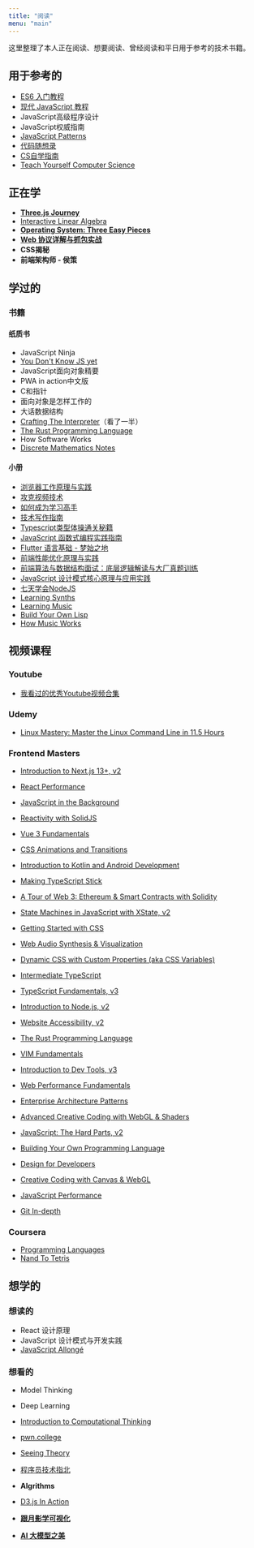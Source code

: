 ```yaml
---
title: "阅读"
menu: "main"
---
```


这里整理了本人正在阅读、想要阅读、曾经阅读和平日用于参考的技术书籍。

## 用于参考的
- [ES6 入门教程](https://es6.ruanyifeng.com/)
- [现代 JavaScript 教程](https://zh.javascript.info/)
- JavaScript高级程序设计
- JavaScript权威指南
- [JavaScript Patterns](https://www.patterns.dev/posts)
- [代码随想录](https://programmercarl.com/)
- [CS自学指南](https://csdiy.wiki/)
- [Teach Yourself Computer Science](https://teachyourselfcs.com/)

## 正在学
- [**Three.js Journey**](https://threejs-journey.com/)
- [Interactive Linear Algebra](https://textbooks.math.gatech.edu/ila/)
- **[Operating System: Three Easy Pieces](https://pages.cs.wisc.edu/~remzi/OSTEP/)**
- **[Web 协议详解与抓包实战](https://time.geekbang.org/course/intro/100026801?tab=catalog)**
- **CSS揭秘**
- **前端架构师 - 侯策**
## 学过的

### 书籍

#### 纸质书

- JavaScript Ninja
- [You Don't Know JS yet](https://github.com/getify/You-Dont-Know-JS)
- JavaScript面向对象精要
- PWA in action中文版
- C和指针
- 面向对象是怎样工作的
- 大话数据结构
- [Crafting The Interpreter](http://craftinginterpreters.com/)（看了一半）
- [The Rust Programming Language](https://doc.rust-lang.org/book/)
- How Software Works
- [Discrete Mathematics Notes](https://cims.nyu.edu/~regev/teaching/discrete_math_fall_2005/dmbook.pdf)

#### 小册
- [浏览器工作原理与实践](https://time.geekbang.org/column/intro/100033601)
- [攻克视频技术](https://time.geekbang.org/column/intro/100098901)
- [如何成为学习高手](https://time.geekbang.org/column/intro/100081501)
- [技术写作指南](https://juejin.cn/book/7184663814950879270)
- [Typescript类型体操通关秘籍](https://juejin.cn/book/7047524421182947366)
- [JavaScript 函数式编程实践指南](https://juejin.cn/book/7173591403639865377/section)
- [Flutter 语言基础 - 梦始之地](https://juejin.cn/book/6844733827617652750)
- [前端性能优化原理与实践](https://juejin.cn/book/6844733750048210957/section)
- [前端算法与数据结构面试：底层逻辑解读与大厂真题训练](https://juejin.cn/book/6844733800300150797)
- [JavaScript 设计模式核心原理与应用实践](https://juejin.cn/book/6844733790204461070/section)
- [七天学会NodeJS](https://nqdeng.github.io/7-days-nodejs/)
- [Learning Synths](https://learningsynths.ableton.com/)
- [Learning Music](https://learningmusic.ableton.com/index.html)
- [Build Your Own Lisp](https://buildyourownlisp.com/)
- [How Music Works](https://www.lightnote.co/)
  
## 视频课程

### Youtube

- [我看过的优秀Youtube视频合集](https://www.youtube.com/playlist?list=PLqC58yKM1FYFrV1BnF-M7TplnKG-_eOpM)
### Udemy

- [Linux Mastery: Master the Linux Command Line in 11.5 Hours](https://www.udemy.com/course/linux-mastery/)
  
### Frontend Masters

- [Introduction to Next.js 13+, v2](https://frontendmasters.com/courses/next-js-v2/)

- [React Performance](https://frontendmasters.com/courses/react-performance/)

- [JavaScript in the Background](https://frontendmasters.com/courses/background-javascript/)

- [Reactivity with SolidJS](https://frontendmasters.com/courses/reactivity-solidjs/)

- [Vue 3 Fundamentals](https://frontendmasters.com/courses/vue-fundamentals/)

- [CSS Animations and Transitions](https://frontendmasters.com/courses/css-animations/)

- [Introduction to Kotlin and Android Development](https://frontendmasters.com/courses/android-kotlin/)

- [Making TypeScript Stick](https://frontendmasters.com/courses/typescript-practice/)

- [A Tour of Web 3: Ethereum & Smart Contracts with Solidity](https://frontendmasters.com/courses/web3-smart-contracts/)

- [State Machines in JavaScript with XState, v2](https://frontendmasters.com/courses/xstate-v2/)

- [Getting Started with CSS](https://frontendmasters.com/courses/getting-started-css/)

- [Web Audio Synthesis & Visualization](https://frontendmasters.com/courses/web-audio/)

- [Dynamic CSS with Custom Properties (aka CSS Variables)](https://frontendmasters.com/courses/css-variables/)

- [Intermediate TypeScript](https://frontendmasters.com/courses/intermediate-typescript/)

- [TypeScript Fundamentals, v3](https://frontendmasters.com/courses/typescript-v3/)

- [Introduction to Node.js, v2](https://frontendmasters.com/courses/node-js-v2/)

- [Website Accessibility, v2](https://frontendmasters.com/courses/accessibility-v2/)

- [The Rust Programming Language](https://frontendmasters.com/courses/rust/)

- [VIM Fundamentals](https://frontendmasters.com/courses/vim-fundamentals/)

- [Introduction to Dev Tools, v3](https://frontendmasters.com/courses/dev-tools/)

- [Web Performance Fundamentals](https://frontendmasters.com/courses/web-perf/)

- [Enterprise Architecture Patterns](https://frontendmasters.com/courses/enterprise-patterns/)

- [Advanced Creative Coding with WebGL & Shaders](https://frontendmasters.com/courses/webgl-shaders/)

- [JavaScript: The Hard Parts, v2](https://frontendmasters.com/courses/javascript-hard-parts-v2/)

- [Building Your Own Programming Language](https://frontendmasters.com/courses/programming-language/)

- [Design for Developers](https://frontendmasters.com/courses/design-for-developers/)

- [Creative Coding with Canvas & WebGL](https://frontendmasters.com/courses/canvas-webgl/)

- [JavaScript Performance](https://frontendmasters.com/courses/web-performance/)

- [Git In-depth](https://frontendmasters.com/courses/git-in-depth/)

### Coursera

- [Programming Languages](https://www.coursera.org/learn/programming-languages)
- [Nand To Tetris](https://www.coursera.org/learn/build-a-computer)
  
## 想学的

### 想读的

- React 设计原理
- JavaScript 设计模式与开发实践
- [JavaScript Allongé](https://leanpub.com/javascriptallongesix/read)

### 想看的

- Model Thinking

- Deep Learning

- [Introduction to Computational Thinking](https://computationalthinking.mit.edu/Fall22/)

- [pwn.college](https://dojo.pwn.college/)

- [Seeing Theory](https://seeing-theory.brown.edu/#firstPage)

- [程序员技术指北](https://www.imooc.com/read/27)

- **Algrithms**

- [D3.js In Action](https://www.manning.com/books/d3js-in-action-third-edition)
- **[跟月影学可视化](https://time.geekbang.org/column/intro/100053801?tab=catalog)**
- **[AI 大模型之美](https://time.geekbang.org/column/intro/100541001?tab=catalog)**
